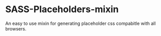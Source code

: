 # SASS-Placeholders-mixin
An easy to use mixin for generating placeholder css compabitle with all browsers.
